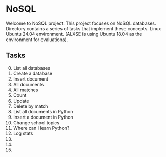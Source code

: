 # NoSQL

Welcome to NoSQL project. This project focuses on NoSQL databases. Directory contains a series of tasks that implement these concepts. Linux Ubuntu 24.04 environment. (ALXSE is using Ubuntu 18.04 as the environment for evaluations).


## Tasks

0. List all databases
1. Create a database
2. Insert document
3. All documents
4. All matches
5. Count
6. Update
7. Delete by match
8. List all documents in Python
9. Insert a document in Python
10. Change school topics
11. Where can I learn Python?
12. Log stats
13.
14.
15.

